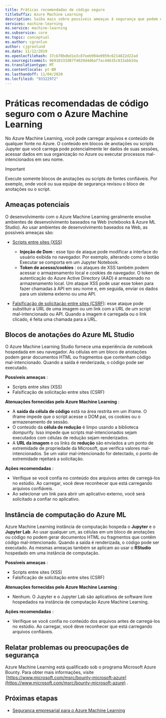 ```yaml
---
title: Práticas recomendadas de código seguro
titleSuffix: Azure Machine Learning
description: Saiba mais sobre possíveis ameaças à segurança que podem existir durante o desenvolvimento para Azure Machine Learning, mitigações e práticas recomendadas.
services: machine-learning
ms.service: machine-learning
ms.subservice: core
ms.topic: conceptual
ms.author: cgronlun
author: cjgronlund
ms.date: 11/12/2019
ms.openlocfilehash: 37cb70bdbd1e3c87eeb994e0959c6214822d22ad
ms.sourcegitcommit: 96918333d87f4029d4d6af7ac44635c833abb3da
ms.translationtype: MT
ms.contentlocale: pt-BR
ms.lasthandoff: 11/04/2020
ms.locfileid: "93322972"
---
```

# <a name="secure-code-best-practices-with-azure-machine-learning"></a>Práticas recomendadas de código seguro com o Azure Machine Learning

No Azure Machine Learning, você pode carregar arquivos e conteúdo de qualquer fonte no Azure. O conteúdo em blocos de anotações ou scripts Jupyter que você carrega pode potencialmente ler dados de suas sessões, acessar dados em sua organização no Azure ou executar processos mal-intencionados em seu nome.

> [!IMPORTANT]
> Execute somente blocos de anotações ou scripts de fontes confiáveis. Por exemplo, onde você ou sua equipe de segurança revisou o bloco de anotações ou o script.

## <a name="potential-threats"></a>Ameaças potenciais

O desenvolvimento com o Azure Machine Learning geralmente envolve ambientes de desenvolvimento baseados na Web (notebooks & Azure ML Studio). Ao usar ambientes de desenvolvimento baseados na Web, as possíveis ameaças são:

* [Scripts entre sites (XSS)](https://owasp.org/www-community/attacks/xss/)

    * __Injeção de Dom__ : esse tipo de ataque pode modificar a interface do usuário exibida no navegador. Por exemplo, alterando como o botão Executar se comporta em um Jupyter Notebook.
    * __Token de acesso/cookies__ : os ataques de XSS também podem acessar o armazenamento local e cookies de navegador. O token de autenticação do Azure Active Directory (AAD) é armazenado no armazenamento local. Um ataque XSS pode usar esse token para fazer chamadas à API em seu nome e, em seguida, enviar os dados para um sistema externo ou uma API.

* [Falsificação de solicitação entre sites (CSRF)](https://owasp.org/www-community/attacks/csrf): esse ataque pode substituir a URL de uma imagem ou um link com a URL de um script mal-intencionado ou API. Quando a imagem é carregada ou o link clicado, é feita uma chamada para a URL.

## <a name="azure-ml-studio-notebooks"></a>Blocos de anotações do Azure ML Studio

O Azure Machine Learning Studio fornece uma experiência de notebook hospedada em seu navegador. As células em um bloco de anotações podem gerar documentos HTML ou fragmentos que contenham código mal-intencionado.  Quando a saída é renderizada, o código pode ser executado.

__Possíveis ameaças__ :
* Scripts entre sites (XSS)
* Falsificação de solicitação entre sites (CSRF)

__Atenuações fornecidas pelo Azure Machine Learning__ :
* A __saída da célula de código__ está na área restrita em um iframe. O iframe impede que o script acesse o DOM pai, os cookies ou o armazenamento de sessão.
* O conteúdo da __célula de redução__ é limpo usando a biblioteca dompurify. Isso impede que scripts mal-intencionados sejam executados com células de redução sejam renderizados.
* A __URL da imagem__ e os links de __redução__ são enviados a um ponto de extremidade de propriedade da Microsoft, que verifica valores mal-intencionados. Se um valor mal-intencionado for detectado, o ponto de extremidade rejeitará a solicitação.

__Ações recomendadas__ :
* Verifique se você confia no conteúdo dos arquivos antes de carregá-los no estúdio. Ao carregar, você deve reconhecer que está carregando arquivos confiáveis.
* Ao selecionar um link para abrir um aplicativo externo, você será solicitado a confiar no aplicativo.

## <a name="azure-ml-compute-instance"></a>Instância de computação do Azure ML

Azure Machine Learning instância de computação hospeda o __Jupyter__ e o __Jupyter Lab__. Ao usar qualquer um, as células em um bloco de anotações ou código no podem gerar documentos HTML ou fragmentos que contêm código mal-intencionado. Quando a saída é renderizada, o código pode ser executado. As mesmas ameaças também se aplicam ao usar o __RStudio__ hospedado em uma instância de computação.

__Possíveis ameaças__ :
* Scripts entre sites (XSS)
* Falsificação de solicitação entre sites (CSRF)

__Atenuações fornecidas pelo Azure Machine Learning__ :
* Nenhum. O Jupyter e o Jupyter Lab são aplicativos de software livre hospedados na instância de computação Azure Machine Learning.

__Ações recomendadas__ :
* Verifique se você confia no conteúdo dos arquivos antes de carregá-los no estúdio. Ao carregar, você deve reconhecer que está carregando arquivos confiáveis.

## <a name="report-security-issues-or-concerns"></a>Relatar problemas ou preocupações de segurança 

Azure Machine Learning está qualificado sob o programa Microsoft Azure Bounty. Para obter mais informações, visite  [https://www.microsoft.com/msrc/bounty-microsoft-azure](https://www.microsoft.com/msrc/bounty-microsoft-azure) .

## <a name="next-steps"></a>Próximas etapas

* [Segurança empresarial para o Azure Machine Learning](concept-enterprise-security.md)